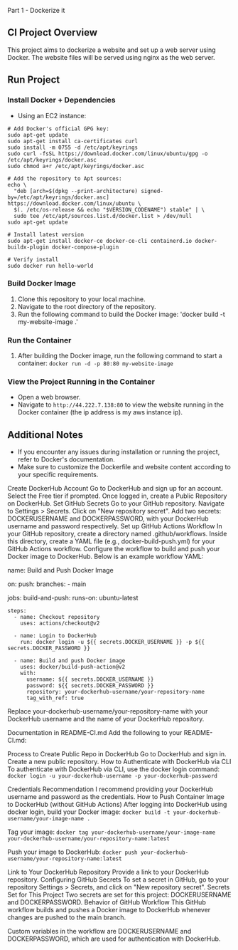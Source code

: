 Part 1 - Dockerize it

## CI Project Overview
This project aims to dockerize a website and set up a web server using Docker. The website files will be served using nginx as the web server.

## Run Project
### Install Docker + Dependencies
- Using an EC2 instance:

```
# Add Docker's official GPG key:
sudo apt-get update
sudo apt-get install ca-certificates curl
sudo install -m 0755 -d /etc/apt/keyrings
sudo curl -fsSL https://download.docker.com/linux/ubuntu/gpg -o /etc/apt/keyrings/docker.asc
sudo chmod a+r /etc/apt/keyrings/docker.asc

# Add the repository to Apt sources:
echo \
  "deb [arch=$(dpkg --print-architecture) signed-by=/etc/apt/keyrings/docker.asc] https://download.docker.com/linux/ubuntu \
  $(. /etc/os-release && echo "$VERSION_CODENAME") stable" | \
  sudo tee /etc/apt/sources.list.d/docker.list > /dev/null
sudo apt-get update

# Install latest version
sudo apt-get install docker-ce docker-ce-cli containerd.io docker-buildx-plugin docker-compose-plugin

# Verify install
sudo docker run hello-world

```

### Build Docker Image
1. Clone this repository to your local machine.
2. Navigate to the root directory of the repository.
3. Run the following command to build the Docker image: 'docker build -t my-website-image .'

### Run the Container
1. After building the Docker image, run the following command to start a container: `docker run -d -p 80:80 my-website-image`

### View the Project Running in the Container
- Open a web browser.
- Navigate to `http://44.222.7.138:80` to view the website running in the Docker container (the ip address is my aws instance ip).

## Additional Notes
- If you encounter any issues during installation or running the project, refer to Docker's documentation.
- Make sure to customize the Dockerfile and website content according to your specific requirements.


Create DockerHub Account
Go to DockerHub and sign up for an account.
Select the Free tier if prompted.
Once logged in, create a Public Repository on DockerHub.
Set GitHub Secrets
Go to your GitHub repository.
Navigate to Settings > Secrets.
Click on "New repository secret".
Add two secrets: DOCKERUSERNAME and DOCKERPASSWORD, with your DockerHub username and password respectively.
Set up GitHub Actions Workflow
In your GitHub repository, create a directory named .github/workflows.
Inside this directory, create a YAML file (e.g., docker-build-push.yml) for your GitHub Actions workflow.
Configure the workflow to build and push your Docker image to DockerHub. Below is an example workflow YAML:


name: Build and Push Docker Image

on:
  push:
    branches:
      - main

jobs:
  build-and-push:
    runs-on: ubuntu-latest

    steps:
      - name: Checkout repository
        uses: actions/checkout@v2

      - name: Login to DockerHub
        run: docker login -u ${{ secrets.DOCKER_USERNAME }} -p ${{ secrets.DOCKER_PASSWORD }}

      - name: Build and push Docker image
        uses: docker/build-push-action@v2
        with:
          username: ${{ secrets.DOCKER_USERNAME }}
          password: ${{ secrets.DOCKER_PASSWORD }}
          repository: your-dockerhub-username/your-repository-name
          tag_with_ref: true



Replace your-dockerhub-username/your-repository-name with your DockerHub username and the name of your DockerHub repository.

Documentation in README-CI.md
Add the following to your README-CI.md:

Process to Create Public Repo in DockerHub
Go to DockerHub and sign in.
Create a new public repository.
How to Authenticate with DockerHub via CLI
To authenticate with DockerHub via CLI, use the docker login command: `docker login -u your-dockerhub-username -p your-dockerhub-password`

Credentials Recommendation
I recommend providing your DockerHub username and password as the credentials.
How to Push Container Image to DockerHub (without GitHub Actions)
After logging into DockerHub using docker login, build your Docker image: `docker build -t your-dockerhub-username/your-image-name .`

Tag your image: `docker tag your-dockerhub-username/your-image-name your-dockerhub-username/your-repository-name:latest`

Push your image to DockerHub: `docker push your-dockerhub-username/your-repository-name:latest`

Link to Your DockerHub Repository
Provide a link to your DockerHub repository.
Configuring GitHub Secrets
To set a secret in GitHub, go to your repository Settings > Secrets, and click on "New repository secret".
Secrets Set for This Project
Two secrets are set for this project: DOCKERUSERNAME and DOCKERPASSWORD.
Behavior of GitHub Workflow
This GitHub workflow builds and pushes a Docker image to DockerHub whenever changes are pushed to the main branch.
  
Custom variables in the workflow are DOCKERUSERNAME and DOCKERPASSWORD, which are used for authentication with DockerHub.





